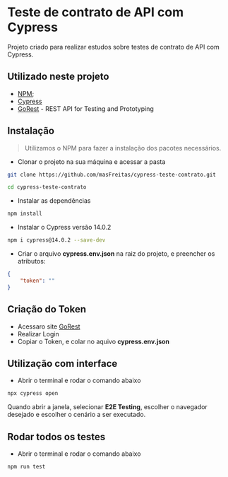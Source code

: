 # Teste de contrato de API com Cypress

Projeto criado para realizar estudos sobre testes de contrato de API com Cypress.

## Utilizado neste projeto

- [NPM](https://www.npmjs.com/);
- [Cypress](https://cypress.io/)
- [GoRest](https://gorest.co.in/) - REST API for Testing and Prototyping

## Instalação

> Utilizamos o NPM para fazer a instalação dos pacotes necessários.

- Clonar o projeto na sua máquina e acessar a pasta

```bash
git clone https://github.com/masFreitas/cypress-teste-contrato.git

cd cypress-teste-contrato
```

- Instalar as dependências
```bash
npm install
```

- Instalar o Cypress versão 14.0.2
```bash
npm i cypress@14.0.2 --save-dev
```

- Criar o arquivo **cypress.env.json** na raiz do projeto, e preencher os atributos:
```json
{
    "token": ""
}
```

## Criação do Token

- Acessaro site [GoRest](https://gorest.co.in/)
- Realizar Login
- Copiar o Token, e colar no aquivo **cypress.env.json**

## Utilização com interface

- Abrir o terminal e rodar o comando abaixo

```bash
npx cypress open
```
Quando abrir a janela, selecionar **E2E Testing**, escolher o navegador desejado e escolher o cenário a ser executado.

## Rodar todos os testes

- Abrir o terminal e rodar o comando abaixo

```bash
npm run test
```
